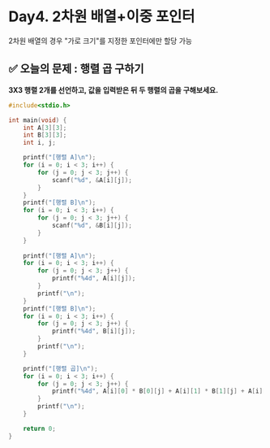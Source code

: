 # Day4. 2차원 배열+이중 포인터

2차원 배열의 경우 "가로 크기"를 지정한 포인터에만 할당 가능

## ✅ **오늘의 문제 : 행렬 곱 구하기**

**3X3 행렬 2개를 선언하고, 값을 입력받은 뒤 두 행렬의 곱을 구해보세요.**

```c
#include<stdio.h>

int main(void) {
	int A[3][3];
	int B[3][3];
	int i, j;

	printf("[행렬 A]\n");
	for (i = 0; i < 3; i++) {
		for (j = 0; j < 3; j++) {
			scanf("%d", &A[i][j]);
		}
	}
	printf("[행렬 B]\n");
	for (i = 0; i < 3; i++) {
		for (j = 0; j < 3; j++) {
			scanf("%d", &B[i][j]);
		}
	}
	
	printf("[행렬 A]\n");
	for (i = 0; i < 3; i++) {
		for (j = 0; j < 3; j++) {
			printf("%4d", A[i][j]);
		}
		printf("\n");
	}
	printf("[행렬 B]\n");
	for (i = 0; i < 3; i++) {
		for (j = 0; j < 3; j++) {
			printf("%4d", B[i][j]);
		}
		printf("\n");
	}

	printf("[행렬 곱]\n");
	for (i = 0; i < 3; i++) {
		for (j = 0; j < 3; j++) {
			printf("%4d", A[i][0] * B[0][j] + A[i][1] * B[1][j] + A[i][2] * B[2][j]);
		}
		printf("\n");
	}

	return 0;
}
```

